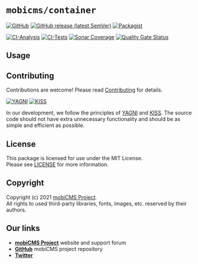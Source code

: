 # `mobicms/container`

[![GitHub](https://img.shields.io/github/license/mobicms/container?color=green)](https://github.com/mobicms/container/blob/main/LICENSE)
[![GitHub release (latest SemVer)](https://img.shields.io/github/v/release/mobicms/container)](https://github.com/mobicms/container/releases)
[![Packagist](https://img.shields.io/packagist/dt/mobicms/container)](https://packagist.org/packages/mobicms/container)

[![CI-Analysis](https://github.com/mobicms/container/workflows/analysis/badge.svg)](https://github.com/mobicms/container/actions?query=workflow%3AAnalysis)
[![CI-Tests](https://github.com/mobicms/container/workflows/tests/badge.svg)](https://github.com/mobicms/container/actions?query=workflow%3ATests)
[![Sonar Coverage](https://img.shields.io/sonar/coverage/mobicms_container?server=https%3A%2F%2Fsonarcloud.io)](https://sonarcloud.io/code?id=mobicms_container)
[![Quality Gate Status](https://sonarcloud.io/api/project_badges/measure?project=mobicms_container&metric=alert_status)](https://sonarcloud.io/summary/overall?id=mobicms_container)


## Usage


## Contributing
Contributions are welcome! Please read [Contributing][contributing] for details.

[![YAGNI](https://img.shields.io/badge/principle-YAGNI-blueviolet.svg)][yagni]
[![KISS](https://img.shields.io/badge/principle-KISS-blueviolet.svg)][kiss]

In our development, we follow the principles of [YAGNI][yagni] and [KISS][kiss].
The source code should not have extra unnecessary functionality and should be as simple and efficient as possible.


## License
This package is licensed for use under the MIT License.  
Please see [LICENSE][license] for more information.


## Copyright
Copyright (c) 2021 [mobiCMS Project][website].  
All rights to used third-party libraries, fonts, images, etc. reserved by their authors.


## Our links
- [**mobiCMS Project**][website] website and support forum
- [**GitHub**](https://github.com/mobicms) mobiCMS project repository
- [**Twitter**](https://twitter.com/mobicms)

[website]: https://mobicms.org
[yagni]: https://en.wikipedia.org/wiki/YAGNI
[kiss]: https://en.wikipedia.org/wiki/KISS_principle
[contributing]: https://github.com/mobicms/container/blob/main/.github/CONTRIBUTING.md
[license]: https://github.com/mobicms/container/blob/main/LICENSE

